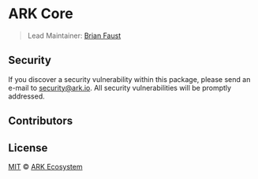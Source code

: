 # ARK Core

> Lead Maintainer: [Brian Faust](https://github.com/faustbrian)

## Security

If you discover a security vulnerability within this package, please send an e-mail to security@ark.io. All security vulnerabilities will be promptly addressed.

## Contributors

<!-- readme: contributors -start -->
<!-- readme: contributors -end -->

## License

[MIT](LICENSE) © [ARK Ecosystem](https://ark.io)
